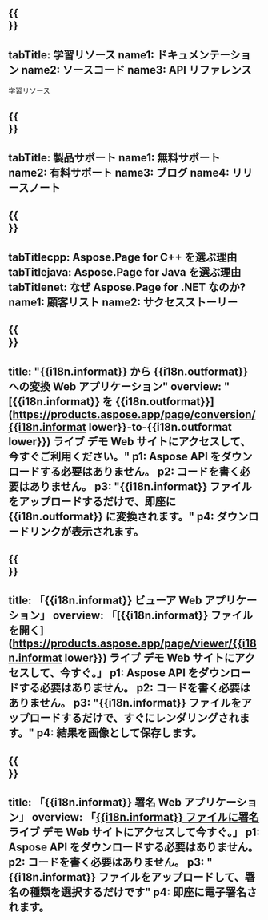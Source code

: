 ﻿---
translation: true
deploy: false
---

{{<section learningresources>}}
---
tabTitle: 学習リソース
name1: ドキュメンテーション
name2: ソースコード
name3: API リファレンス
---

学習リソース

{{<section support>}}
---
tabTitle: 製品サポート
name1: 無料サポート
name2: 有料サポート
name3: ブログ
name4: リリースノート
---

{{<section why>}}
---
tabTitlecpp: Aspose.Page for C++ を選ぶ理由
tabTitlejava: Aspose.Page for Java を選ぶ理由
tabTitlenet: なぜ Aspose.Page for .NET なのか?
name1: 顧客リスト
name2: サクセスストーリー
---

{{<section widgetbackup>}}
---
title: "{{i18n.informat}} から {{i18n.outformat}} への変換 Web アプリケーション"
overview: "[{{i18n.informat}} を {{i18n.outformat}}](https://products.aspose.app/page/conversion/{{i18n.informat lower}}-to-{{i18n.outformat lower}}) ライブ デモ Web サイトにアクセスして、今すぐご利用ください。"
p1: Aspose API をダウンロードする必要はありません。
p2: コードを書く必要はありません。
p3: "{{i18n.informat}} ファイルをアップロードするだけで、即座に {{i18n.outformat}} に変換されます。"
p4: ダウンロードリンクが表示されます。
---

{{<section widgetbackupview>}}
---
title: 「{{i18n.informat}} ビューア Web アプリケーション」
overview: 「[{{i18n.informat}} ファイルを開く](https://products.aspose.app/page/viewer/{{i18n.informat lower}}) ライブ デモ Web サイトにアクセスして、今すぐ。」
p1: Aspose API をダウンロードする必要はありません。
p2: コードを書く必要はありません。
p3: "{{i18n.informat}} ファイルをアップロードするだけで、すぐにレンダリングされます。"
p4: 結果を画像として保存します。
---

{{<section widgetbackupsign>}}
---
title: 「{{i18n.informat}} 署名 Web アプリケーション」
overview: 「[{{i18n.informat}} ファイルに署名](https://products.aspose.app/page/signature/xps) ライブ デモ Web サイトにアクセスして今すぐ。」
p1: Aspose API をダウンロードする必要はありません。
p2: コードを書く必要はありません。
p3: "{{i18n.informat}} ファイルをアップロードして、署名の種類を選択するだけです"
p4: 即座に電子署名されます。
---